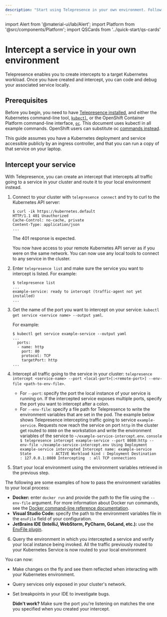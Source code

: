 ```yaml
---
description: "Start using Telepresence in your own environment. Follow these steps to intercept your service in your cluster."
---
```


import Alert from '@material-ui/lab/Alert';
import Platform from '@src/components/Platform';
import QSCards from '../quick-start/qs-cards'

# Intercept a service in your own environment

Telepresence enables you to create intercepts to a target Kubernetes workload. Once you have created and intercept, you can code and debug your associated service locally. 


## Prerequisites

Before you begin, you need to have [Telepresence installed](../../install/), and either the Kubernetes command-line tool, [`kubectl`](https://kubernetes.io/docs/tasks/tools/install-kubectl/), or the OpenShift Container Platform command-line interface, [`oc`](https://docs.openshift.com/container-platform/4.2/cli_reference/openshift_cli/getting-started-cli.html#cli-installing-cli_cli-developer-commands). This document uses kubectl in all example commands. OpenShift users can substitute oc [commands instead](https://docs.openshift.com/container-platform/4.1/cli_reference/developer-cli-commands.html).

This guide assumes you have a Kubernetes deployment and service accessible publicly by an ingress controller, and that you can run a copy of that service on your laptop.

## Intercept your service

With Telepresence, you can create an intercept that intercepts all traffic going to a service in your cluster and route it to your local environment instead. 

1. Connect to your cluster with `telepresence connect` and try to curl to the Kubernetes API server:

   ```console
   $ curl -ik https://kubernetes.default
   HTTP/1.1 401 Unauthorized
   Cache-Control: no-cache, private
   Content-Type: application/json
   ...
   ```

   <Alert>
    The 401 response is expected.
   </Alert>

   You now have access to your remote Kubernetes API server as if you were on the same network. You can now use any local tools to connect to any service in the cluster.

2. Enter `telepresence list` and make sure the service you want to intercept is listed. For example:

   ```console
   $ telepresence list
   ...
   example-service: ready to intercept (traffic-agent not yet installed)
   ...
   ```

3. Get the name of the port you want to intercept on your service:
   `kubectl get service <service name> --output yaml`.
  
   For example:

   ```console
   $ kubectl get service example-service --output yaml
   ...
     ports:
     - name: http
       port: 80
       protocol: TCP
       targetPort: http
   ...
   ```

4. Intercept all traffic going to the service in your cluster:
    `telepresence intercept <service-name> --port <local-port>[:<remote-port>] --env-file <path-to-env-file>`.
      * For `--port`: specify the port the local instance of your service is running on. If the intercepted service exposes multiple ports, specify the port you want to intercept after a colon.
      * For `--env-file`: specify a file path for Telepresence to write the environment variables that are set in the pod. 
       The example below shows Telepresence intercepting traffic going to service `example-service`. Requests now reach the service on port `http` in the cluster get routed to `8080` on the workstation and write the environment variables of the service to `~/example-service-intercept.env`.
       ```console
       $ telepresence intercept example-service --port 8080:http --env-file ~/example-service-intercept.env
       Using Deployment example-service
       intercepted
           Intercept name: example-service
           State         : ACTIVE
           Workload kind : Deployment
           Destination   : 127.0.0.1:8080
           Intercepting  : all TCP connections
       ```

5. <a name="start-local-instance"></a>Start your local environment using the environment variables retrieved in the previous step.

  The following are some examples of how to pass the environment variables to your local process:
   * **Docker:** enter `docker run` and provide the path to the file using the `--env-file` argument. For more information about Docker run commands, see the [Docker command-line reference documentation](https://docs.docker.com/engine/reference/commandline/run/#env).
   * **Visual Studio Code:** specify the path to the environment variables file in the `envFile` field of your configuration.
   * **JetBrains IDE (IntelliJ, WebStorm, PyCharm, GoLand, etc.):** use the [EnvFile plugin](https://plugins.jetbrains.com/plugin/7861-envfile).

6. Query the environment in which you intercepted a service and verify your local instance being invoked.
   All the traffic previously routed to your Kubernetes Service is now routed to your local environment

You can now:
- Make changes on the fly and see them reflected when interacting with
  your Kubernetes environment.
- Query services only exposed in your cluster's network.
- Set breakpoints in your IDE to investigate bugs.

   <Alert severity="info">

    **Didn't work?** Make sure the port you're listening on matches the one you specified when you created your intercept.

   </Alert>

